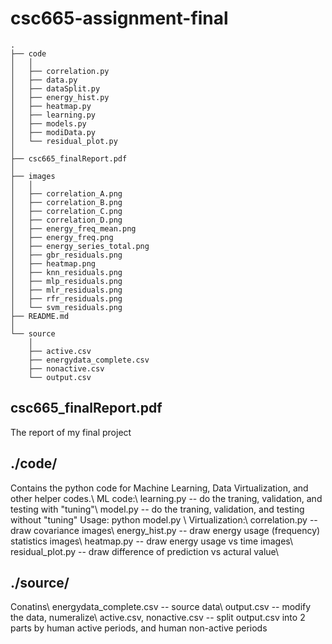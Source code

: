 # csc665-assignment-final
```
.
├── code
│   │
│   ├── correlation.py
│   ├── data.py
│   ├── dataSplit.py
│   ├── energy_hist.py
│   ├── heatmap.py
│   ├── learning.py
│   ├── models.py
│   ├── modiData.py
│   └── residual_plot.py
│
├── csc665_finalReport.pdf
│
├── images
│   │
│   ├── correlation_A.png
│   ├── correlation_B.png
│   ├── correlation_C.png
│   ├── correlation_D.png
│   ├── energy_freq_mean.png
│   ├── energy_freq.png
│   ├── energy_series_total.png
│   ├── gbr_residuals.png
│   ├── heatmap.png
│   ├── knn_residuals.png
│   ├── mlp_residuals.png
│   ├── mlr_residuals.png
│   ├── rfr_residuals.png
│   └── svm_residuals.png
├── README.md
│
└── source
    │
    ├── active.csv
    ├── energydata_complete.csv
    ├── nonactive.csv
    └── output.csv

```

## csc665_finalReport.pdf
The report of my final project

## ./code/
Contains the python code for Machine Learning, Data Virtualization, and other helper codes.\\
ML code:\\
learning.py -- do the traning, validation, and testing with "tuning"\\
model.py -- do the traning, validation, and testing without "tuning"  Usage: python model.py <dataFile>\\
Virtualization:\\
correlation.py -- draw covariance images\\
energy_hist.py -- draw energy usage (frequency) statistics images\\
heatmap.py -- draw energy usage vs time images\\
residual_plot.py -- draw difference of prediction vs actural value\\
## ./source/
Conatins\\
energydata_complete.csv -- source data\\
output.csv -- modify the data, numeralize\\
active.csv, nonactive.csv -- split output.csv into 2 parts by human active periods, and human non-active periods
